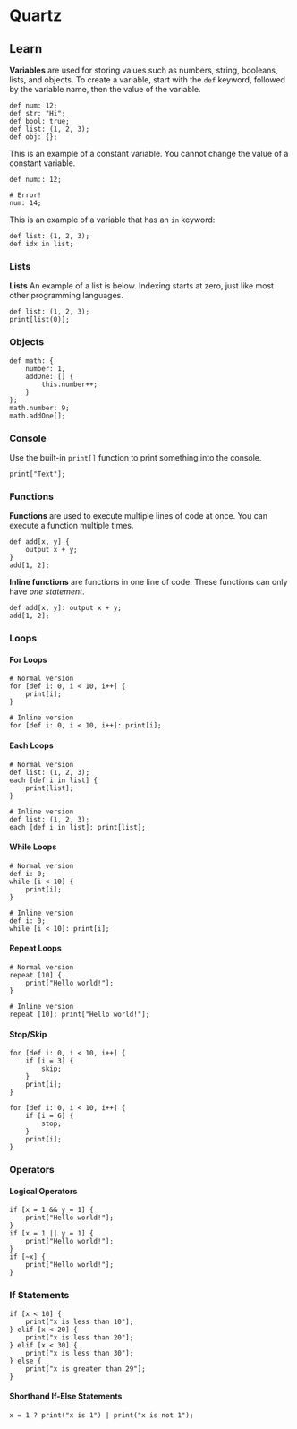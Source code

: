 # Quartz



## Learn

**Variables** are used for storing values such as numbers, string, booleans, lists, and objects. To create a variable, start with the `def` keyword, followed by the variable name, then the value of the variable.
```
def num: 12;
def str: "Hi";
def bool: true;
def list: (1, 2, 3);
def obj: {};
```
This is an example of a constant variable. You cannot change the value of a constant variable.
```
def num:: 12;

# Error!
num: 14;
```
This is an example of a variable that has an `in` keyword:
```
def list: (1, 2, 3);
def idx in list;
```

### Lists
**Lists** An example of a list is below. Indexing starts at zero, just like most other programming languages.
```
def list: (1, 2, 3);
print[list(0)];
```

### Objects
```
def math: {
    number: 1,
    addOne: [] {
        this.number++;
    }
};
math.number: 9;
math.addOne[];
```

### Console
Use the built-in `print[]` function to print something into the console.
```
print["Text"];
```

### Functions
**Functions** are used to execute multiple lines of code at once. You can execute a function multiple times.
```
def add[x, y] {
    output x + y;
}
add[1, 2];
```
**Inline functions** are functions in one line of code. These functions can only have *one statement*.
```
def add[x, y]: output x + y;
add[1, 2];
```

### Loops
#### For Loops
```
# Normal version
for [def i: 0, i < 10, i++] {
    print[i];
}

# Inline version
for [def i: 0, i < 10, i++]: print[i];
```
#### Each Loops
```
# Normal version
def list: (1, 2, 3);
each [def i in list] {
    print[list];
}

# Inline version
def list: (1, 2, 3);
each [def i in list]: print[list];
```
#### While Loops
```
# Normal version
def i: 0;
while [i < 10] {
    print[i];
}

# Inline version
def i: 0;
while [i < 10]: print[i];
```
#### Repeat Loops
```
# Normal version
repeat [10] {
    print["Hello world!"];
}

# Inline version
repeat [10]: print["Hello world!"];
```
#### Stop/Skip
```
for [def i: 0, i < 10, i++] {
    if [i = 3] {
        skip;
    }
    print[i];
}

for [def i: 0, i < 10, i++] {
    if [i = 6] {
        stop;
    }
    print[i];
}
```

### Operators
#### Logical Operators
```
if [x = 1 && y = 1] {
    print["Hello world!"];
}
if [x = 1 || y = 1] {
    print["Hello world!"];
}
if [~x] {
    print["Hello world!"];
}
```

### If Statements
```
if [x < 10] {
    print["x is less than 10"];
} elif [x < 20] {
    print["x is less than 20"];
} elif [x < 30] {
    print["x is less than 30"];
} else {
    print["x is greater than 29"];
}
```
#### Shorthand If-Else Statements
```
x = 1 ? print("x is 1") | print("x is not 1");
```






